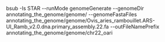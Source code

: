 bsub -Is STAR --runMode genomeGenerate --genomeDir annotating_the_genome/genome/ --genomeFastaFiles annotating_the_genome/genome/Ovis_aries_rambouillet.ARS-UI_Ramb_v2.0.dna.primary_assembly.22.fa --outFileNamePrefix annotating_the_genome/genome/chr22_oari

